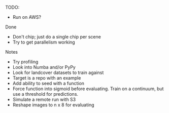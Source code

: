 TODO:
- Run on AWS?

Done
- Don't chip; just do a single chip per scene
- Try to get parallelism working

Notes
- Try profiling
- Look into Numba and/or PyPy
- Look for landcover datasets to train against
- Target is a repo with an example
- Add ability to seed with a function
- Force function into sigmoid before evaluating. Train on a continuum, but use a threshold for predictions.
- Simulate a remote run with S3
- Reshape images to n x 8 for evaluating
